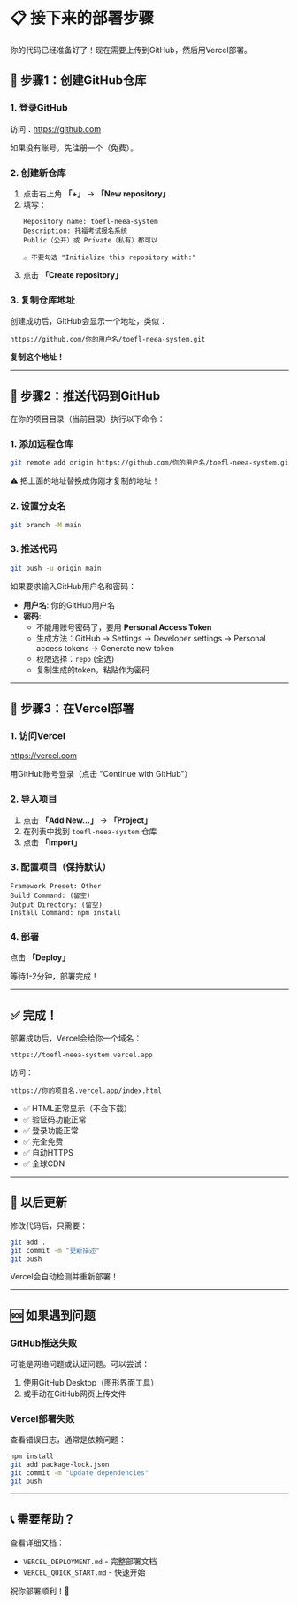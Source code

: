 # 📋 接下来的部署步骤

你的代码已经准备好了！现在需要上传到GitHub，然后用Vercel部署。

## 🎯 步骤1：创建GitHub仓库

### 1. 登录GitHub

访问：https://github.com

如果没有账号，先注册一个（免费）。

### 2. 创建新仓库

1. 点击右上角 **「+」** → **「New repository」**
2. 填写：
   ```
   Repository name: toefl-neea-system
   Description: 托福考试报名系统
   Public（公开）或 Private（私有）都可以
   
   ⚠️ 不要勾选 "Initialize this repository with:"
   ```
3. 点击 **「Create repository」**

### 3. 复制仓库地址

创建成功后，GitHub会显示一个地址，类似：
```
https://github.com/你的用户名/toefl-neea-system.git
```

**复制这个地址！**

---

## 🎯 步骤2：推送代码到GitHub

在你的项目目录（当前目录）执行以下命令：

### 1. 添加远程仓库

```bash
git remote add origin https://github.com/你的用户名/toefl-neea-system.git
```

⚠️ 把上面的地址替换成你刚才复制的地址！

### 2. 设置分支名

```bash
git branch -M main
```

### 3. 推送代码

```bash
git push -u origin main
```

如果要求输入GitHub用户名和密码：
- **用户名**: 你的GitHub用户名
- **密码**: 
  - 不能用账号密码了，要用 **Personal Access Token**
  - 生成方法：GitHub → Settings → Developer settings → Personal access tokens → Generate new token
  - 权限选择：`repo` (全选)
  - 复制生成的token，粘贴作为密码

---

## 🎯 步骤3：在Vercel部署

### 1. 访问Vercel

https://vercel.com

用GitHub账号登录（点击 "Continue with GitHub"）

### 2. 导入项目

1. 点击 **「Add New...」** → **「Project」**
2. 在列表中找到 `toefl-neea-system` 仓库
3. 点击 **「Import」**

### 3. 配置项目（保持默认）

```
Framework Preset: Other
Build Command: (留空)
Output Directory: (留空)
Install Command: npm install
```

### 4. 部署

点击 **「Deploy」**

等待1-2分钟，部署完成！

---

## ✅ 完成！

部署成功后，Vercel会给你一个域名：

```
https://toefl-neea-system.vercel.app
```

访问：
```
https://你的项目名.vercel.app/index.html
```

- ✅ HTML正常显示（不会下载）
- ✅ 验证码功能正常
- ✅ 登录功能正常
- ✅ 完全免费
- ✅ 自动HTTPS
- ✅ 全球CDN

---

## 🔄 以后更新

修改代码后，只需要：

```bash
git add .
git commit -m "更新描述"
git push
```

Vercel会自动检测并重新部署！

---

## 🆘 如果遇到问题

### GitHub推送失败

可能是网络问题或认证问题。可以尝试：
1. 使用GitHub Desktop（图形界面工具）
2. 或手动在GitHub网页上传文件

### Vercel部署失败

查看错误日志，通常是依赖问题：
```bash
npm install
git add package-lock.json
git commit -m "Update dependencies"
git push
```

---

## 📞 需要帮助？

查看详细文档：
- `VERCEL_DEPLOYMENT.md` - 完整部署文档
- `VERCEL_QUICK_START.md` - 快速开始

祝你部署顺利！🚀


